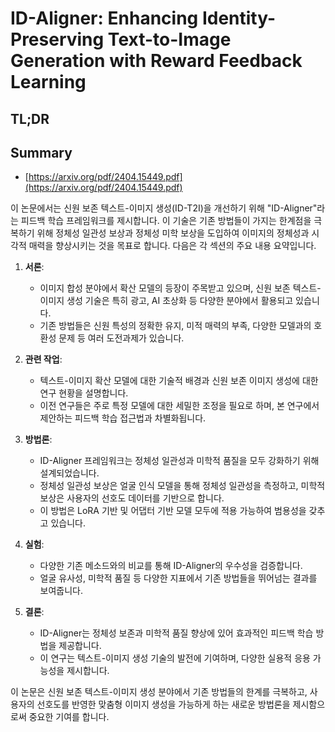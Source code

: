 # ID-Aligner: Enhancing Identity-Preserving Text-to-Image Generation with Reward Feedback Learning
## TL;DR
## Summary
- [https://arxiv.org/pdf/2404.15449.pdf](https://arxiv.org/pdf/2404.15449.pdf)

이 논문에서는 신원 보존 텍스트-이미지 생성(ID-T2I)을 개선하기 위해 "ID-Aligner"라는 피드백 학습 프레임워크를 제시합니다. 이 기술은 기존 방법들이 가지는 한계점을 극복하기 위해 정체성 일관성 보상과 정체성 미학 보상을 도입하여 이미지의 정체성과 시각적 매력을 향상시키는 것을 목표로 합니다. 다음은 각 섹션의 주요 내용 요약입니다.

1. **서론**:
   - 이미지 합성 분야에서 확산 모델의 등장이 주목받고 있으며, 신원 보존 텍스트-이미지 생성 기술은 특히 광고, AI 초상화 등 다양한 분야에서 활용되고 있습니다.
   - 기존 방법들은 신원 특성의 정확한 유지, 미적 매력의 부족, 다양한 모델과의 호환성 문제 등 여러 도전과제가 있습니다.

2. **관련 작업**:
   - 텍스트-이미지 확산 모델에 대한 기술적 배경과 신원 보존 이미지 생성에 대한 연구 현황을 설명합니다.
   - 이전 연구들은 주로 특정 모델에 대한 세밀한 조정을 필요로 하며, 본 연구에서 제안하는 피드백 학습 접근법과 차별화됩니다.

3. **방법론**:
   - ID-Aligner 프레임워크는 정체성 일관성과 미학적 품질을 모두 강화하기 위해 설계되었습니다.
   - 정체성 일관성 보상은 얼굴 인식 모델을 통해 정체성 일관성을 측정하고, 미학적 보상은 사용자의 선호도 데이터를 기반으로 합니다.
   - 이 방법은 LoRA 기반 및 어댑터 기반 모델 모두에 적용 가능하여 범용성을 갖추고 있습니다.

4. **실험**:
   - 다양한 기존 메소드와의 비교를 통해 ID-Aligner의 우수성을 검증합니다.
   - 얼굴 유사성, 미학적 품질 등 다양한 지표에서 기존 방법들을 뛰어넘는 결과를 보여줍니다.

5. **결론**:
   - ID-Aligner는 정체성 보존과 미학적 품질 향상에 있어 효과적인 피드백 학습 방법을 제공합니다.
   - 이 연구는 텍스트-이미지 생성 기술의 발전에 기여하며, 다양한 실용적 응용 가능성을 제시합니다.

이 논문은 신원 보존 텍스트-이미지 생성 분야에서 기존 방법들의 한계를 극복하고, 사용자의 선호도를 반영한 맞춤형 이미지 생성을 가능하게 하는 새로운 방법론을 제시함으로써 중요한 기여를 합니다.